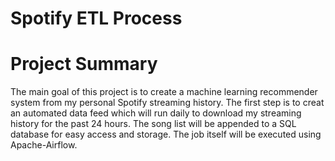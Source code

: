# Spotify ETL Process

# Project Summary
The main goal of this project is to create a machine learning recommender system from my personal Spotify streaming history. The first step is to creat an automated data feed which will run daily to download my streaming history for the past 24 hours. The song list will be appended to a SQL database for easy access and storage. The job itself will be executed using Apache-Airflow.

